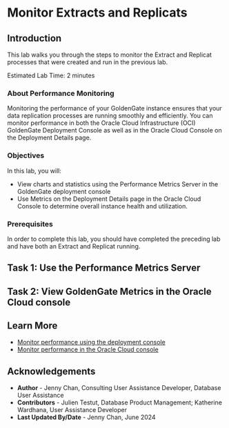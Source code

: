 # Monitor Extracts and Replicats

## Introduction

This lab walks you through the steps to monitor the Extract and Replicat processes that were created and run in the previous lab.

Estimated Lab Time: 2 minutes

### About Performance Monitoring

Monitoring the performance of your GoldenGate instance ensures that your data replication processes are running smoothly and efficiently. You can monitor performance in both the Oracle Cloud Infrastructure (OCI) GoldenGate Deployment Console as well as in the Oracle Cloud Console on the Deployment Details page.

### Objectives

In this lab, you will:
* View charts and statistics using the Performance Metrics Server in the GoldenGate deployment console
* Use Metrics on the Deployment Details page in the Oracle Cloud Console to determine overall instance health and utilization.

### Prerequisites

In order to complete this lab, you should have completed the preceding lab and have both an Extract and Replicat running.

## Task 1: Use the Performance Metrics Server

[](include:02-performance-metrics-server-23ai.md)

## Task 2: View GoldenGate Metrics in the Oracle Cloud console

[](include:03-viewing-gg-metrics-console.md)

## Learn More

* [Monitor performance using the deployment console](https://docs.oracle.com/en/cloud/paas/goldengate-service/alllr/)
* [Monitor performance in the Oracle Cloud console](https://docs.oracle.com/en/cloud/paas/goldengate-service/vddvk/)

## Acknowledgements
* **Author** - Jenny Chan, Consulting User Assistance Developer, Database User Assistance
* **Contributors** -  Julien Testut, Database Product Management; Katherine Wardhana, User Assistance Developer
* **Last Updated By/Date** - Jenny Chan, June 2024
